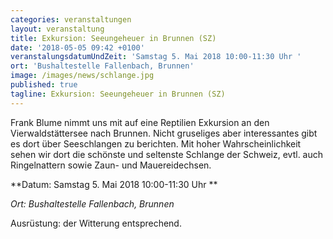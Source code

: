 ```yaml
---
categories: veranstaltungen
layout: veranstaltung
title: Exkursion: Seeungeheuer in Brunnen (SZ)
date: '2018-05-05 09:42 +0100'
veranstalungsdatumUndZeit: 'Samstag 5. Mai 2018 10:00-11:30 Uhr '
ort: 'Bushaltestelle Fallenbach, Brunnen'
image: /images/news/schlange.jpg
published: true
tagline: Exkursion: Seeungeheuer in Brunnen (SZ)
---
```


Frank Blume nimmt uns mit auf eine Reptilien Exkursion an den Vierwaldstättersee nach Brunnen.
Nicht gruseliges aber interessantes gibt es dort über Seeschlangen zu berichten. 
Mit hoher Wahrscheinlichkeit sehen wir dort die schönste und seltenste Schlange der Schweiz, evtl. auch Ringelnattern sowie Zaun- und Mauereidechsen.

**Datum: Samstag 5. Mai 2018 10:00-11:30 Uhr **

_Ort: Bushaltestelle Fallenbach, Brunnen_

Ausrüstung: der Witterung entsprechend.
